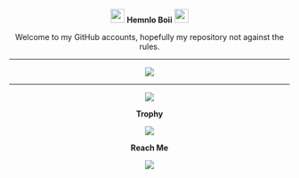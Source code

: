 <p align="center">
  <img src="https://media.giphy.com/media/hvRJCLFzcasrR4ia7z/giphy.gif" width="25px"></a>
  <b>Hemnlo Boii</b>
  <img src="https://media.giphy.com/media/hvRJCLFzcasrR4ia7z/giphy.gif" width="25px"></a>
</p>

<p align="center">
Welcome to my GitHub accounts, hopefully my repository not against the rules.
</p>
<hr>
<p align="center"><img src="https://github-readme-stats.vercel.app/api?username=jagaddhita&show_icons=true&theme=highcontrast"></a></p>
<p align="center"<img src="https://github-readme-stats.vercel.app/api/top-langs/?username=jagaddhita&theme=highcontrast&layout=compact"></a></p>
<!-- <p align="center">
  <img align="left" src ="https://github-readme-stats.vercel.app/api/pin/?username=jagaddhita&repo=jagaddhita">
  <img align="right" src ="https://github-readme-stats.vercel.app/api/pin/?username=jagaddhita&repo=jagaddhita">
</p> -->
<hr>
<p align="center">
<img src ="https://komarev.com/ghpvc/?username=jagaddhita&style=flat-square&color=blue">
</p>

<p align="center">
<b>Trophy</b>
</p>

<p align="center">
   <img src ="https://github-profile-trophy.vercel.app/?username=jagaddhita&row=2&column=3">
</p>

<p align="center">
<b>Reach Me</b>
</p>
<p align="center">
<a href="https://www.t.me/Km30JR" target="_blank"><img src="https://img.shields.io/badge/Telegram-Contact_Me-blue?style=for-the-badge&logo=Telegram">
</p>
